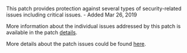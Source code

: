This patch provides protection against several types of security-related issues including critical issues. - Added Mar 26, 2019

More information about the individual issues addressed by this patch is available in the patch [details](https://magento.com/security/patches/supee-11086).

More details about the patch issues could be found [here](https://magento.stackexchange.com/questions/267490/security-patch-supee-11086-possible-issues).
